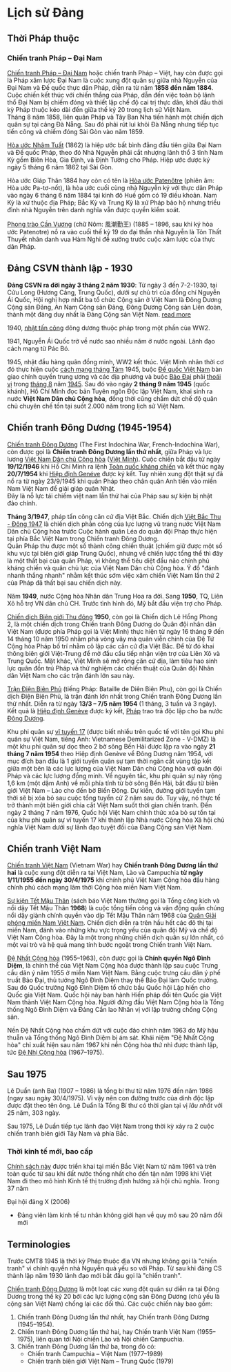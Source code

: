 # Lịch sử Đảng

## Thời Pháp thuộc

### Chiến tranh Pháp – Đại Nam

[Chiến tranh Pháp – Đại Nam](https://vi.wikipedia.org/wiki/Chi%E1%BA%BFn_tranh_Ph%C3%A1p_%E2%80%93_%C4%90%E1%BA%A1i_Nam) hoặc chiến tranh Pháp – Việt, hay còn được gọi là Pháp xâm lược Đại Nam là cuộc xung đột quân sự giữa nhà Nguyễn của Đại Nam và Đế quốc thực dân Pháp, diễn ra từ năm **1858 đến năm 1884**. Cuộc chiến kết thúc với chiến thắng của Pháp, dẫn đến việc toàn bộ lãnh thổ Đại Nam bị chiếm đóng và thiết lập chế độ cai trị thực dân, khởi đầu thời kỳ Pháp thuộc kéo dài đến giữa thế kỷ 20 trong lịch sử Việt Nam.\
Tháng 8 năm 1858, liên quân Pháp và Tây Ban Nha tiến hành một chiến dịch quân sự tại cảng Đà Nẵng. Sau đó phải rút lui khỏi Đà Nẵng nhưng tiếp tục tiến công và chiếm đóng Sài Gòn vào năm 1859.

[Hòa ước Nhâm Tuất](<https://vi.wikipedia.org/wiki/H%C3%B2a_%C6%B0%E1%BB%9Bc_Nh%C3%A2m_Tu%E1%BA%A5t_(1862)>) (1862) là hiệp ước bất bình đẳng đầu tiên giữa Đại Nam và Đế quốc Pháp, theo đó Nhà Nguyễn phải cắt nhượng lãnh thổ 3 tỉnh Nam Kỳ gồm Biên Hòa, Gia Định, và Định Tường cho Pháp. Hiệp ước được ký ngày 5 tháng 6 năm 1862 tại Sài Gòn.

Hòa ước Giáp Thân 1884 hay còn có tên là [Hòa ước Patenôtre](<https://vi.wikipedia.org/wiki/H%C3%B2a_%C6%B0%E1%BB%9Bc_Gi%C3%A1p_Th%C3%A2n_(1884)>) (phiên âm: Hòa ước Pa-tơ-nốt), là hòa ước cuối cùng nhà Nguyễn ký với thực dân Pháp vào ngày 6 tháng 6 năm 1884 tại kinh đô Huế gồm có 19 điều khoản. Nam Kỳ là xứ thuộc địa Pháp; Bắc Kỳ và Trung Kỳ là xứ Pháp bảo hộ nhưng triều đình nhà Nguyễn trên danh nghĩa vẫn được quyền kiểm soát.

[Phong trào Cần Vương](https://vi.wikipedia.org/wiki/Phong_tr%C3%A0o_C%E1%BA%A7n_V%C6%B0%C6%A1ng) (chữ Nôm: 風潮勤王) (1885 – 1896, sau khi ký hòa ước Patenotre) nổ ra vào cuối thế kỷ 19 do đại thần nhà Nguyễn là Tôn Thất Thuyết nhân danh vua Hàm Nghi đề xướng trước cuộc xâm lược của thực dân Pháp.

## Đảng CSVN thành lập - 1930

**Đảng CSVN ra đời ngày 3 tháng 2 năm 1930**: Từ ngày 3 đến 7-2-1930, tại Cửu Long (Hương Cảng, Trung Quốc), dưới sự chủ trì của đồng chí Nguyễn Ái Quốc, Hội nghị hợp nhất ba tổ chức Cộng sản ở Việt Nam là Đông Dương Cộng sản Đảng, An Nam Cộng sản Đảng, Đông Dương Cộng sản Liên đoàn, thành một đảng duy nhất là Đảng Cộng sản Việt Nam. [read more](https://tulieuvankien.dangcongsan.vn/ho-so-su-kien-nhan-chung/su-kien-va-nhan-chung/ngay-thanh-lap-dang-cong-san-viet-nam-3-2-1930-3342)

1940, [nhật tấn công](<https://vi.wikipedia.org/wiki/Chi%E1%BA%BFn_d%E1%BB%8Bch_%C4%90%C3%B4ng_D%C6%B0%C6%A1ng_(1940)>) dông dương thuộc pháp trong một phần của WW2.

1941, Nguyễn Ái Quốc trở về nước sao nhiều năm ở nước ngoài. Lãnh đạo cách mạng từ Pác Bó.

1945, nhật đầu hàng quân đồng minh, WW2 kết thúc. Việt Minh nhân thời cơ đó thực hiện cuộc [cách mạng tháng Tám](https://vi.wikipedia.org/wiki/C%C3%A1ch_m%E1%BA%A1ng_Th%C3%A1ng_T%C3%A1m) 1945, buộc [Đế quốc Việt Nam](https://vi.wikipedia.org/wiki/%C4%90%E1%BA%BF_qu%E1%BB%91c_Vi%E1%BB%87t_Nam "Đế quốc Việt Nam") bàn giao chính quyền trung ương và các địa phương và buộc [Bảo Đại](https://vi.wikipedia.org/wiki/B%E1%BA%A3o_%C4%90%E1%BA%A1i "Bảo Đại") phải [thoái vị](https://vi.wikipedia.org/wiki/Tho%C3%A1i_v%E1%BB%8B "Thoái vị") trong [tháng 8](https://vi.wikipedia.org/wiki/Th%C3%A1ng_t%C3%A1m "Tháng tám") năm [1945](https://vi.wikipedia.org/wiki/1945 "1945"). Sau đó vào ngày **2 tháng 9 năm 1945** (quốc khánh), Hồ Chí Minh đọc bản Tuyên ngôn Độc lập Việt Nam, khai sinh ra nước **Việt Nam Dân chủ Cộng hòa**, đồng thời cũng chấm dứt chế độ quân chủ chuyên chế tồn tại suốt 2.000 năm trong lịch sử Việt Nam.

## Chiến tranh Đông Dương (1945-1954)

[Chiến tranh Đông Dương](https://vi.wikipedia.org/wiki/Chi%E1%BA%BFn_tranh_%C4%90%C3%B4ng_D%C6%B0%C6%A1ng) (The First Indochina War, French-Indochina War), còn được gọi là **Chiến tranh Đông Dương lần thứ nhất**, giữa Pháp và lực lượng [Việt Nam Dân chủ Cộng hòa](https://vi.wikipedia.org/wiki/Vi%E1%BB%87t_Nam_D%C3%A2n_ch%E1%BB%A7_C%E1%BB%99ng_h%C3%B2a "Việt Nam Dân chủ Cộng hòa") ([Việt Minh](https://vi.wikipedia.org/wiki/Vi%E1%BB%87t_Minh "Việt Minh")). Cuộc chiến bắt đầu từ ngày **19/12/1946** khi Hồ Chí Minh ra lệnh [Toàn quốc kháng chiến](https://vi.wikipedia.org/wiki/To%C3%A0n_qu%E1%BB%91c_kh%C3%A1ng_chi%E1%BA%BFn "Toàn quốc kháng chiến") và kết thúc ngày **20/7/1954** khi [Hiệp định Genéve](https://vi.wikipedia.org/wiki/Hi%E1%BB%87p_%C4%91%E1%BB%8Bnh_Geneva "Hiệp định Geneva") được ký kết. Tuy nhiên xung đột thật sự đã nổ ra từ ngày 23/9/1945 khi quân Pháp theo chân quân Anh tiến vào miền Nam Việt Nam để giải giáp quân Nhật.\
Đây là nỗ lực tái chiếm việt nam lần thứ hai của Pháp sau sự kiện bị nhật đảo chính.

**Tháng 3/1947**, pháp tấn công căn cứ địa Việt Bắc. Chiến dịch [Việt Bắc Thu - Đông 1947](https://vi.wikipedia.org/wiki/Chi%E1%BA%BFn_d%E1%BB%8Bch_Vi%E1%BB%87t_B%E1%BA%AFc) là chiến dịch phản công của lực lượng vũ trang nước Việt Nam Dân chủ Cộng hòa trước Cuộc hành quân Léa do quân đội Pháp thực hiện tại phía Bắc Việt Nam trong Chiến tranh Đông Dương.\
Quân Pháp thu được một số thành công chiến thuật (chiếm giữ được một số khu vực tại biên giới giáp Trung Quốc), nhưng về chiến lược tổng thể thì đây là một thất bại của quân Pháp, vì không thể tiêu diệt đầu não chính phủ kháng chiến và quân chủ lực của Việt Nam Dân chủ Cộng hòa. Ý đồ "đánh nhanh thắng nhanh" nhằm kết thúc sớm việc xâm chiến Việt Nam lần thứ 2 của Pháp đã thất bại sau chiến dịch này.

Năm **1949**, nước Cộng hòa Nhân dân Trung Hoa ra đời. Sang **1950**, TQ, Liên Xô hỗ trợ VN dân chủ CH. Trước tình hình đó, Mỹ bắt đầu viện trợ cho Pháp.

[Chiến dịch Biên giới Thu đông](https://vi.wikipedia.org/wiki/Chi%E1%BA%BFn_d%E1%BB%8Bch_Bi%C3%AAn_gi%E1%BB%9Bi) **1950**, còn gọi là Chiến dịch Lê Hồng Phong 2, là một chiến dịch trong Chiến tranh Đông Dương do Quân đội nhân dân Việt Nam (được phía Pháp gọi là Việt Minh) thực hiện từ ngày 16 tháng 9 đến 14 tháng 10 năm 1950 nhằm phá vòng vây mà quân viễn chinh của Đệ Tứ Cộng hòa Pháp bố trí nhằm cô lập các căn cứ địa Việt Bắc. Để từ đó khai thông biên giới Việt-Trung để mở đầu cầu tiếp nhận viện trợ của Liên Xô và Trung Quốc. Mặt khác, Việt Minh sẽ mở rộng căn cứ địa, làm tiêu hao sinh lực quân đồn trú Pháp và thử nghiệm các chiến thuật của Quân đội Nhân dân Việt Nam cho các trận đánh lớn sau này.

[Trận Điện Biên Phủ](https://vi.wikipedia.org/wiki/Chi%E1%BA%BFn_d%E1%BB%8Bch_%C4%90i%E1%BB%87n_Bi%C3%AAn_Ph%E1%BB%A7) (tiếng Pháp: Bataille de Diên Biên Phu), còn gọi là Chiến dịch Điện Biên Phủ, là trận đánh lớn nhất trong Chiến tranh Đông Dương lần thứ nhất. Diễn ra từ ngày **13/3 – 7/5 năm 1954** (1 tháng, 3 tuần và 3 ngày). Kết quả là [Hiệp định Genève](https://vi.wikipedia.org/wiki/Hi%E1%BB%87p_%C4%91%E1%BB%8Bnh_Gen%C3%A8ve,_1954 "Hiệp định Genève, 1954") được ký kết, [Pháp](https://vi.wikipedia.org/wiki/Li%C3%AAn_hi%E1%BB%87p_Ph%C3%A1p "Liên hiệp Pháp") trao trả độc lập cho ba nước [Đông Dương](https://vi.wikipedia.org/wiki/Li%C3%AAn_bang_%C4%90%C3%B4ng_D%C6%B0%C6%A1ng "Liên bang Đông Dương").

Khu phi quân sự [vĩ tuyến 17](https://vi.wikipedia.org/wiki/Khu_phi_qu%C3%A2n_s%E1%BB%B1_v%C4%A9_tuy%E1%BA%BFn_17) (được biết nhiều trên quốc tế với tên gọi Khu phi quân sự Việt Nam, tiếng Anh: Vietnamese Demilitarized Zone - V-DMZ) là một khu phi quân sự dọc theo 2 bờ sông Bến Hải được lập ra vào ngày **21 tháng 7 năm 1954** theo Hiệp định Genève về Đông Dương năm 1954, với mục đích ban đầu là 1 giới tuyến quân sự tạm thời ngăn cắt vùng tập kết giữa một bên là các lực lượng của Việt Nam Dân chủ Cộng hòa với quân đội Pháp và các lực lượng đồng minh. Về nguyên tắc, khu phi quân sự này rộng 1,6 km (một dặm Anh) về mỗi phía tính từ bờ sông Bến Hải, bắt đầu từ biên giới Việt Nam – Lào cho đến bờ Biển Đông. Dự kiến, đường giới tuyến tạm thời sẽ bị xóa bỏ sau cuộc tổng tuyển cử 2 năm sau đó. Tuy vậy, nó thực tế trở thành một biên giới chia cắt Việt Nam suốt thời gian chiến tranh. Đến ngày 2 tháng 7 năm 1976, Quốc hội Việt Nam chính thức xóa bỏ sự tồn tại của khu phi quân sự vĩ tuyến 17 khi thành lập Nhà nước Cộng hòa Xã hội chủ nghĩa Việt Nam dưới sự lãnh đạo tuyệt đối của Đảng Cộng sản Việt Nam.

## Chiến tranh Việt Nam

[Chiến tranh Việt Nam](https://vi.wikipedia.org/wiki/Chi%E1%BA%BFn_tranh_Vi%E1%BB%87t_Nam) (Vietnam War) hay **Chiến tranh Đông Dương lần thứ hai** là cuộc xung đột diễn ra tại Việt Nam, Lào và Campuchia **từ ngày 1/11/1955 đến ngày 30/4/1975** khi chính phủ Việt Nam Cộng hòa đầu hàng chính phủ cách mạng lâm thời Cộng hòa miền Nam Việt Nam.

[Sự kiện Tết Mậu Thân](https://vi.wikipedia.org/wiki/S%E1%BB%B1_ki%E1%BB%87n_T%E1%BA%BFt_M%E1%BA%ADu_Th%C3%A2n) (sách báo Việt Nam thường gọi là Tổng công kích và nổi dậy Tết Mậu Thân **1968**) là cuộc tổng tiến công và vận động quần chúng nổi dậy giành chính quyền vào dịp Tết Mậu Thân năm 1968 của [Quân Giải phóng miền Nam Việt Nam](https://vi.wikipedia.org/wiki/Qu%C3%A2n_Gi%E1%BA%A3i_ph%C3%B3ng_mi%E1%BB%81n_Nam_Vi%E1%BB%87t_Nam). Chiến dịch diễn ra trên hầu hết các đô thị tại miền Nam, đánh vào những khu vực trọng yếu của quân đội Mỹ và chế độ Việt Nam Cộng hòa. Đây là một trong những chiến dịch quân sự lớn nhất, có một vai trò và hệ quả mang tính bước ngoặt trong Chiến tranh Việt Nam.

[Đệ Nhất Cộng hòa](<https://vi.wikipedia.org/wiki/%C4%90%E1%BB%87_Nh%E1%BA%A5t_C%E1%BB%99ng_h%C3%B2a_(Vi%E1%BB%87t_Nam_C%E1%BB%99ng_h%C3%B2a)>) (1955–1963), còn được gọi là **Chính quyền Ngô Đình Diệm**, là chính thể của Việt Nam Cộng hòa được thành lập sau cuộc Trưng cầu dân ý năm 1955 ở miền Nam Việt Nam. Bằng cuộc trưng cầu dân ý phế truất Bảo Đại, thủ tướng Ngô Đình Diệm thay thế Bảo Đại làm Quốc trưởng. Sau đó Quốc trưởng Ngô Đình Diệm tổ chức bầu Quốc hội Lập hiến cho Quốc gia Việt Nam. Quốc hội này ban hành Hiến pháp đổi tên Quốc gia Việt Nam thành Việt Nam Cộng hòa. Người đứng đầu Việt Nam Cộng hòa là Tổng thống Ngô Đình Diệm và Đảng Cần lao Nhân vị với lập trường chống Cộng sản.

Nền Đệ Nhất Cộng hòa chấm dứt với cuộc đảo chính năm 1963 do Mỹ hậu thuẫn và Tổng thống Ngô Đình Diệm bị ám sát. Khái niệm "Đệ Nhất Cộng hòa" chỉ xuất hiện sau năm 1967 khi nền Cộng hòa thứ nhì được thành lập, tức [Đệ Nhị Cộng hòa](<https://vi.wikipedia.org/wiki/%C4%90%E1%BB%87_Nh%E1%BA%A5t_C%E1%BB%99ng_h%C3%B2a_(Vi%E1%BB%87t_Nam_C%E1%BB%99ng_h%C3%B2a)>) (1967–1975).

## Sau 1975

Lê Duẩn (anh Ba) (1907 – 1986) là tổng bí thư từ năm 1976 đến năm 1986 (ngay sau ngày 30/4/1975). Vì vậy nên con đường trước của dinh độc lập được đặt theo tên ông. Lê Duẩn là Tổng Bí thư có thời gian tại vị _lâu nhất_ với 25 năm, 303 ngày.

Sau 1975, Lê Duẩn tiếp tục lãnh đạo Việt Nam trong thời kỳ xảy ra 2 cuộc chiến tranh biên giới Tây Nam và phía Bắc.

### Thời kinh tế mới, bao cấp

[Chính sách này](https://vi.wikipedia.org/wiki/X%C3%A2y_d%E1%BB%B1ng_c%C3%A1c_v%C3%B9ng_kinh_t%E1%BA%BF_m%E1%BB%9Bi) được triển khai tại miền Bắc Việt Nam từ năm 1961 và trên toàn quốc từ sau khi đất nước thống nhất cho đến tận năm 1998 khi Việt Nam đi theo mô hình Kinh tế thị trường định hướng xã hội chủ nghĩa. Trong 37 năm

Đại hội đảng X (2006)

- Đảng viên làm kinh tế tư nhân không giới hạn về quy mô sau 20 năm đổi mới

## Terminologies

Trước CMT8 1945 là thời kỳ Pháp thuộc địa VN nhưng không gọi là "chiến tranh" vì chính quyền nhà Nguyễn quá yếu so với Pháp. Từ sau khi đảng CS thành lập năm 1930 lãnh đạo mới bắt đầu gọi là "chiến tranh".

[Chiến tranh Đông Dương](<https://vi.wikipedia.org/wiki/Chi%E1%BA%BFn_tranh_%C4%90%C3%B4ng_D%C6%B0%C6%A1ng_(%C4%91%E1%BB%8Bnh_h%C6%B0%E1%BB%9Bng)>) là một loạt các xung đột quân sự diễn ra tại Đông Dương trong thế kỷ 20 bởi các lực lượng cộng sản Đông Dương (chủ yếu là cộng sản Việt Nam) chống lại các đối thủ. Các cuộc chiến này bao gồm:

1. Chiến tranh Đông Dương lần thứ nhất, hay Chiến tranh Đông Dương (1945–1954).
2. Chiến tranh Đông Dương lần thứ hai, hay Chiến tranh Việt Nam (1955–1975), liên quan tới Nội chiến Lào và Nội chiến Campuchia.
3. Chiến tranh Đông Dương lần thứ ba, trong đó có:
   - Chiến tranh Campuchia – Việt Nam (1977–1989)
   - Chiến tranh biên giới Việt Nam – Trung Quốc (1979)
